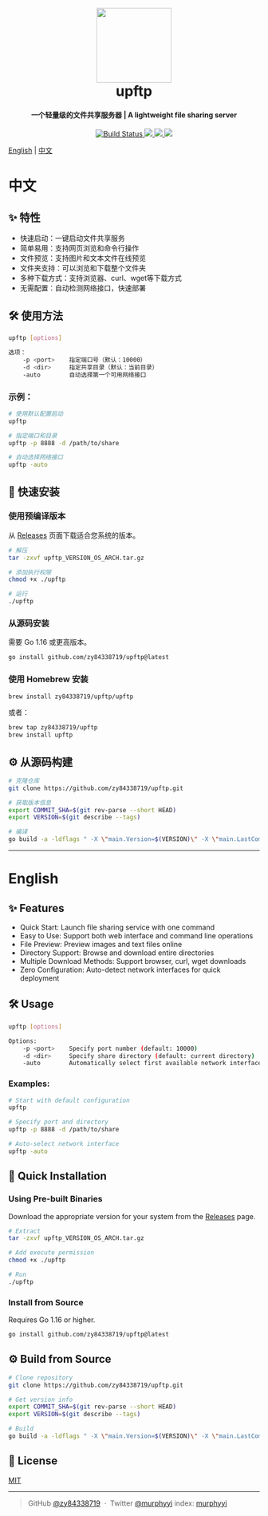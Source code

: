 <h1 align="center">
  <br>
  <a href="https://github.com/zy84338719/upftp" alt="logo" ><img src="https://raw.githubusercontent.com/cloudreve/frontend/master/public/static/img/logo192.png" width="150"/></a>
  <br>
  upftp
  <br>
</h1>

<div align="center">
  <h4>一个轻量级的文件共享服务器 | A lightweight file sharing server</h4>
</div>

<p align="center">
  <a href="https://github.com/zy84338719/upftp">
    <img src="https://github.com/zy84338719/upftp/actions/workflows/build.yml/badge.svg?branch=main"
         alt="Build Status">
  </a>
  <a href="https://codecov.io/gh/zy84338719/upftp">
    <img src="https://img.shields.io/codecov/c/github/zy84338719/upftp?style=flat-square">
  </a>
  <a href="https://goreportcard.com/report/github.com/zy84338719/upftp">
    <img src="https://goreportcard.com/badge/github.com/zy84338719/upftp?style=flat-square">
  </a>
  <a href="https://github.com/zy84338719/upftp/releases">
    <img src="https://img.shields.io/github/v/release/zy84338719/upftp?include_prereleases&style=flat-square">
  </a>
</p>

[English](#english) | [中文](#中文)

# 中文

## :sparkles: 特性

* 快速启动：一键启动文件共享服务
* 简单易用：支持网页浏览和命令行操作
* 文件预览：支持图片和文本文件在线预览
* 文件夹支持：可以浏览和下载整个文件夹
* 多种下载方式：支持浏览器、curl、wget等下载方式
* 无需配置：自动检测网络接口，快速部署

## :hammer_and_wrench: 使用方法

```bash
upftp [options]

选项：
    -p <port>    指定端口号（默认：10000）
    -d <dir>     指定共享目录（默认：当前目录）
    -auto        自动选择第一个可用网络接口
```

### 示例：
```bash
# 使用默认配置启动
upftp

# 指定端口和目录
upftp -p 8888 -d /path/to/share

# 自动选择网络接口
upftp -auto
```

## :rocket: 快速安装

### 使用预编译版本

从 [Releases](https://github.com/zy84338719/upftp/releases) 页面下载适合您系统的版本。

```bash
# 解压
tar -zxvf upftp_VERSION_OS_ARCH.tar.gz

# 添加执行权限
chmod +x ./upftp

# 运行
./upftp
```

### 从源码安装

需要 Go 1.16 或更高版本。

```bash
go install github.com/zy84338719/upftp@latest
```

### 使用 Homebrew 安装

```bash
brew install zy84338719/upftp/upftp
```

或者：

```bash
brew tap zy84338719/upftp
brew install upftp
```

## :gear: 从源码构建

```bash
# 克隆仓库
git clone https://github.com/zy84338719/upftp.git

# 获取版本信息
export COMMIT_SHA=$(git rev-parse --short HEAD)
export VERSION=$(git describe --tags)

# 编译
go build -a -ldflags " -X \"main.Version=$(VERSION)\" -X \"main.LastCommit=$(COMMIT_SHA)\" " -o upftp
```

---

# English

## :sparkles: Features

* Quick Start: Launch file sharing service with one command
* Easy to Use: Support both web interface and command line operations
* File Preview: Preview images and text files online
* Directory Support: Browse and download entire directories
* Multiple Download Methods: Support browser, curl, wget downloads
* Zero Configuration: Auto-detect network interfaces for quick deployment

## :hammer_and_wrench: Usage

```bash
upftp [options]

Options:
    -p <port>    Specify port number (default: 10000)
    -d <dir>     Specify share directory (default: current directory)
    -auto        Automatically select first available network interface
```

### Examples:
```bash
# Start with default configuration
upftp

# Specify port and directory
upftp -p 8888 -d /path/to/share

# Auto-select network interface
upftp -auto
```

## :rocket: Quick Installation

### Using Pre-built Binaries

Download the appropriate version for your system from the [Releases](https://github.com/zy84338719/upftp/releases) page.

```bash
# Extract
tar -zxvf upftp_VERSION_OS_ARCH.tar.gz

# Add execute permission
chmod +x ./upftp

# Run
./upftp
```

### Install from Source

Requires Go 1.16 or higher.

```bash
go install github.com/zy84338719/upftp@latest
```

## :gear: Build from Source

```bash
# Clone repository
git clone https://github.com/zy84338719/upftp.git

# Get version info
export COMMIT_SHA=$(git rev-parse --short HEAD)
export VERSION=$(git describe --tags)

# Build
go build -a -ldflags " -X \"main.Version=$(VERSION)\" -X \"main.LastCommit=$(COMMIT_SHA)\" " -o upftp
```

## :scroll: License

[MIT](https://github.com/zy84338719/upftp/blob/main/LICENSE.txt)

---
> GitHub [@zy84338719](https://github.com/zy84338719) &nbsp;&middot;&nbsp;
> Twitter [@murphyyi](https://twitter.com/murphyyi)
> index: [murphyyi](https://murphyyi.com)

